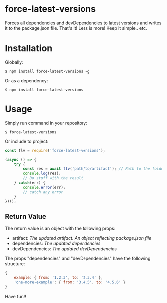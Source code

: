 # force-latest-versions
Forces all dependencies and devDependencies to latest versions and writes it to the package.json file.  That's it! Less is more! Keep it simple.. etc.

# Installation 
Globally:
```
$ npm install force-latest-versions -g
```
Or as a dependency:
```
$ npm install force-latest-versions
```

# Usage
Simply run command in your repository:
```
$ force-latest-versions
```

Or include to project:
```javascript
const flv = require('force-latest-versions');

(async () => {
    try {
        const res = await flv('path/to/artifact'); // Path to the folder of the package.json file
        console.log(res);
        // Do stuff with the result
    } catch(err) {
        console.error(err);
        // catch any error
    }
})();
```

## Return Value
The return value is an object with the following props:
 * artifact: _The updated artifact. An object reflecting package.json file_
 * dependencies: _The updated dependencies_
 * devDependencies: _The updated devDependencies_

The props "dependencies" and "devDependencies" have the following structure:
```javascript
{
    example: { from: '1.2.3', to: '2.3.4' },
    'one-more-example': { from: '3.4.5', to: '4.5.6' }
}
```

Have fun!!
